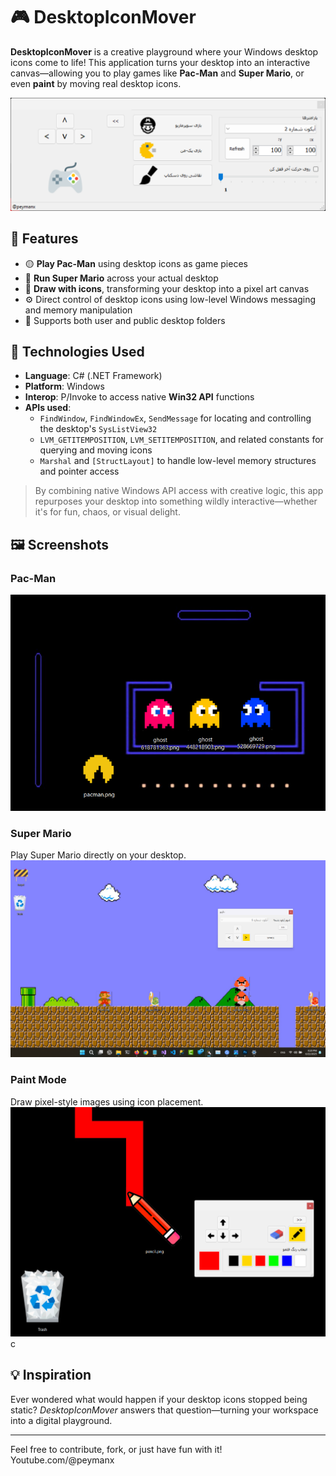 ﻿# 🎮 DesktopIconMover

**DesktopIconMover** is a creative playground where your Windows desktop icons come to life! This application turns your desktop into an interactive canvas—allowing you to play games like **Pac-Man** and **Super Mario**, or even **paint** by moving real desktop icons.   

![app_window](./Screenshots/app_window.png)

## 🧩 Features

- 🟡 **Play Pac-Man** using desktop icons as game pieces  
- 🍄 **Run Super Mario** across your actual desktop  
- 🎨 **Draw with icons**, transforming your desktop into a pixel art canvas  
- ⚙️ Direct control of desktop icons using low-level Windows messaging and memory manipulation  
- 📁 Supports both user and public desktop folders

## 🚀 Technologies Used

- **Language**: C# (.NET Framework)  
- **Platform**: Windows  
- **Interop**: P/Invoke to access native **Win32 API** functions  
- **APIs used**:
  - `FindWindow`, `FindWindowEx`, `SendMessage` for locating and controlling the desktop's `SysListView32`
  - `LVM_GETITEMPOSITION`, `LVM_SETITEMPOSITION`, and related constants for querying and moving icons  
  - `Marshal` and `[StructLayout]` to handle low-level memory structures and pointer access

> By combining native Windows API access with creative logic, this app repurposes your desktop into something wildly interactive—whether it's for fun, chaos, or visual delight.

## 🖼️ Screenshots

### Pac-Man  
![Pacman on Desktop Icons](./Screenshots/shot1_pacman.png)

### Super Mario  
Play Super Mario directly on your desktop.  
![Mario on Desktop Icons](./Screenshots/shot2_mario.png)

### Paint Mode  
Draw pixel-style images using icon placement.  
![Paint Mode](./Screenshots/paint.png)c

## 💡 Inspiration

Ever wondered what would happen if your desktop icons stopped being static? *DesktopIconMover* answers that question—turning your workspace into a digital playground.

---

Feel free to contribute, fork, or just have fun with it!   
Youtube.com/@peymanx
